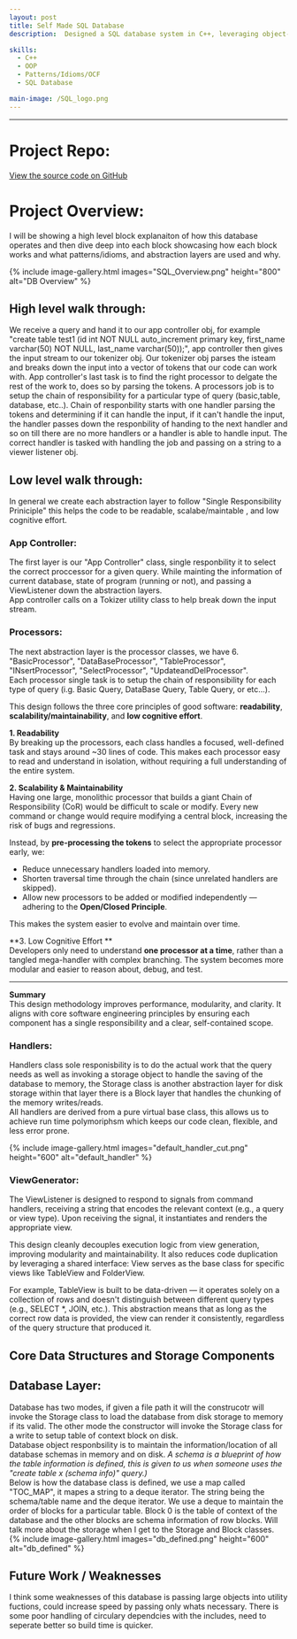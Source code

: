 ```yaml
---
layout: post
title: Self Made SQL Database 
description:  Designed a SQL database system in C++, leveraging object-oriented design principles and multiple software design patterns and idioms. Implemented abstraction layers using patterns such as Chain of Responsibility, Decorator, Adapter, Iterator, and Creation patterns. Applied polymorphism, singletons, pure virtual classes, and event listeners to enforce modularity and extensibility. Followed Object Construction Framework (OCF) best practices to enhance maintainability and scalability.	

skills: 
  - C++
  - OOP
  - Patterns/Idioms/OCF
  - SQL Database

main-image: /SQL_logo.png
---
```


---
# Project Repo:
[View the source code on GitHub](https://github.com/s-bashar/SP24-ECE141B-Database-Team5)

# Project Overview:

I will be showing a high level block explanaiton of how this database operates and then dive deep into each block showcasing how each block works and what patterns/idioms, and abstraction layers are used and why. 

{% include image-gallery.html images="SQL_Overview.png" height="800" alt="DB Overview" %}

## High level walk through: 

We receive a query and hand it to our app controller obj, for example "create table test1 (id int NOT NULL auto_increment primary key, first_name varchar(50) NOT NULL, last_name varchar(50));", app controller then gives the input stream to our tokenizer obj. Our tokenizer obj parses the isteam and breaks down the input into a vector of tokens that our code can work with. 
App controller's last task is to find the right processor to delgate the rest of the work to, does so by parsing the tokens. A processors job is to setup the chain of responsibility for a particular type of query (basic,table, database, etc..). 
Chain of responbility starts with one handler parsing the tokens and determining if it can handle the input, if it can't handle the input, the handler passes down the responbility of handing to the next handler and so on till there are no more handlers or a handler is able to handle input. 
The correct handler is tasked with handling the job and passing on a string to a viewer listener obj.

## Low level walk through:

In general we create each abstraction layer to follow "Single Responsibility Priniciple" this helps the code to be readable, scalabe/maintable , and low cognitive effort. 
### **App Controller:** 

The first layer is our "App Controller" class, single responbility it to select the correct proccessor for a given query. While mainting the information of current database, state of program (running or not), and passing a ViewListener down the abstraction layers. <br>
App controller calls on a Tokizer utility class to help break down the input stream. 

### **Processors:** 

The next abstraction layer is the processor classes, we have 6. "BasicProcessor", "DataBaseProcessor", "TableProcessor", "INsertProcessor", "SelectProcessor", "UpdateandDelProcessor". <br>
Each processor single task is to setup the chain of responsibility for each type of query (i.g. Basic Query, DataBase Query, Table Query, or etc...). <br>

This design follows the three core principles of good software: **readability**, **scalability/maintainability**, and **low cognitive effort**.

**1. Readability**  
By breaking up the processors, each class handles a focused, well-defined task and stays around ~30 lines of code. This makes each processor easy to read and understand in isolation, without requiring a full understanding of the entire system.

**2. Scalability & Maintainability**  
Having one large, monolithic processor that builds a giant Chain of Responsibility (CoR) would be difficult to scale or modify. Every new command or change would require modifying a central block, increasing the risk of bugs and regressions.

Instead, by **pre-processing the tokens** to select the appropriate processor early, we:

- Reduce unnecessary handlers loaded into memory.
- Shorten traversal time through the chain (since unrelated handlers are skipped).
- Allow new processors to be added or modified independently — adhering to the **Open/Closed Principle**.

This makes the system easier to evolve and maintain over time.

**3. Low Cognitive Effort **  
Developers only need to understand **one processor at a time**, rather than a tangled mega-handler with complex branching. The system becomes more modular and easier to reason about, debug, and test.

---

**Summary**  
This design methodology improves performance, modularity, and clarity. It aligns with core software engineering principles by ensuring each component has a single responsibility and a clear, self-contained scope.

### **Handlers:** 

Handlers class sole responisbility is to do the actual work that the query needs as well as invoking a storage object to handle the saving of the database to memory, the Storage class is another abstraction layer for disk storage within that layer there is a Block layer that handles the chunking of the memory writes/reads.  <br>
All handlers are derived from a pure virtual base class, this allows us to achieve run time polymoriphsm which keeps our code clean, flexible, and less error prone.

{% include image-gallery.html images="default_handler_cut.png" height="600" alt="default_handler" %}



### **ViewGenerator:**

The ViewListener is designed to respond to signals from command handlers, receiving a string that encodes the relevant context (e.g., a query or view type). Upon receiving the signal, it instantiates and renders the appropriate view.

This design cleanly decouples execution logic from view generation, improving modularity and maintainability. It also reduces code duplication by leveraging a shared interface: View serves as the base class for specific views like TableView and FolderView.

For example, TableView is built to be data-driven — it operates solely on a collection of rows and doesn't distinguish between different query types (e.g., SELECT *, JOIN, etc.). This abstraction means that as long as the correct row data is provided, the view can render it consistently, regardless of the query structure that produced it.

## Core Data Structures and Storage Components 

## **Database Layer:**

Database has two modes, if given a file path it will the construcotr will invoke the Storage class to load the database from disk storage to memory if its valid. The other mode the constructor will invoke the Storage class for a write to setup table of context block on disk. 
<br>
Database object responbsility is to maintain the information/location of all database schemas in memory and on disk. *A schema is a blueprint of how the table information is defined, this is given to us when someone uses the "create table x (schema info)" query.)*
<br>
Below is how the database class is defined, we use a map called "TOC_MAP", it mapes a string to a deque iterator. The string being the schema/table name and the deque iterator. We use a deque to maintain the order of blocks for a particular table. Block 0 is the table of context of the database and the other blocks are schema information of row blocks. Will talk more about the storage when I get to the Storage and Block classes.  
{% include image-gallery.html images="db_defined.png" height="600" alt="db_defined" %}
## Future Work / Weaknesses 

I think some weaknesses of this database is passing large objects into utility fuctions, could increase speed by passing only whats necessary. There is some poor handling of circulary dependcies with the includes, need to seperate better so build time is quicker. 


